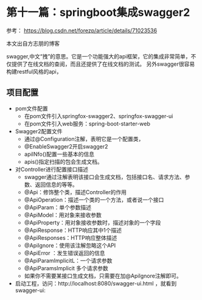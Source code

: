 # 第十一篇：springboot集成swagger2

参考：
https://blog.csdn.net/forezp/article/details/71023536

本文出自方志朋的博客

swagger,中文“拽”的意思。它是一个功能强大的api框架，它的集成非常简单，不仅提供了在线文档的查阅，而且还提供了在线文档的测试。
另外swagger很容易构建restful风格的api，

项目配置
---

* pom文件配置
    * 在pom文件引入springfox-swagger2、springfox-swagger-ui
    * 在pom文件引入web服务：spring-boot-starter-web
* Swagger2配置文件
    * 通过@Configuration注解，表明它是一个配置类，
    * @EnableSwagger2开启swagger2
    * apiINfo()配置一些基本的信息
    * apis()指定扫描的包会生成文档。
* 对Controller进行配置接口描述
    * swagger通过注解表明该接口会生成文档，包括接口名、请求方法、参数、返回信息的等等。
    * @Api：修饰整个类，描述Controller的作用
    * @ApiOperation：描述一个类的一个方法，或者说一个接口
    * @ApiParam：单个参数描述
    * @ApiModel：用对象来接收参数
    * @ApiProperty：用对象接收参数时，描述对象的一个字段
    * @ApiResponse：HTTP响应其中1个描述
    * @ApiResponses：HTTP响应整体描述
    * @ApiIgnore：使用该注解忽略这个API
    * @ApiError ：发生错误返回的信息
    * @ApiParamImplicitL：一个请求参数
    * @ApiParamsImplicit 多个请求参数
    * 如果你不需要某接口生成文档，只需要在加@ApiIgnore注解即可。
* 启动工程，访问：http://localhost:8080/swagger-ui.html ，就看到swagger-ui:

 

